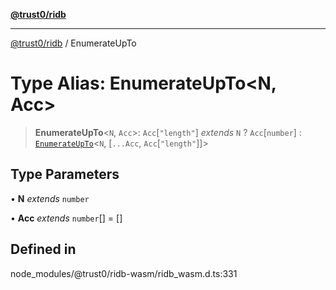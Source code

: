 [**@trust0/ridb**](../README.md)

***

[@trust0/ridb](../README.md) / EnumerateUpTo

# Type Alias: EnumerateUpTo\<N, Acc\>

> **EnumerateUpTo**\<`N`, `Acc`\>: `Acc`\[`"length"`\] *extends* `N` ? `Acc`\[`number`\] : [`EnumerateUpTo`](EnumerateUpTo.md)\<`N`, [`...Acc`, `Acc`\[`"length"`\]]\>

## Type Parameters

• **N** *extends* `number`

• **Acc** *extends* `number`[] = []

## Defined in

node\_modules/@trust0/ridb-wasm/ridb\_wasm.d.ts:331
